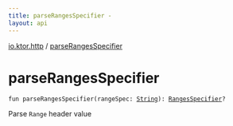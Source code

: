 ```yaml
---
title: parseRangesSpecifier - 
layout: api
---
```


<div class='api-docs-breadcrumbs'><a href="index.html">io.ktor.http</a> / <a href="./parse-ranges-specifier.html">parseRangesSpecifier</a></div>

# parseRangesSpecifier

<div class="signature"><code><span class="keyword">fun </span><span class="identifier">parseRangesSpecifier</span><span class="symbol">(</span><span class="parameterName" id="io.ktor.http$parseRangesSpecifier(kotlin.String)/rangeSpec">rangeSpec</span><span class="symbol">:</span>&nbsp;<a href="https://kotlinlang.org/api/latest/jvm/stdlib/kotlin/-string/index.html"><span class="identifier">String</span></a><span class="symbol">)</span><span class="symbol">: </span><a href="-ranges-specifier/index.html"><span class="identifier">RangesSpecifier</span></a><span class="symbol">?</span></code></div>

Parse <code>Range</code> header value

